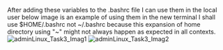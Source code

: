 ﻿After adding these variables to the .bashrc file I can use them in the local user below image is an example of using them in the new terminal 
I shall use $HOME/.bashrc not ~/.bashrc because this expansion of home directory using "~" might not always happen as expected in all contexts.
![adminLinux_Task3_Imag1](https://github.com/MomenElsayed/Embedded-Linux/assets/148006027/f459e974-1cec-4b52-9127-e8914d618c14)
![adminLinux_Task3_Imag2](https://github.com/MomenElsayed/Embedded-Linux/assets/148006027/e3825e67-d1ef-4651-adad-810044e5be0a)
